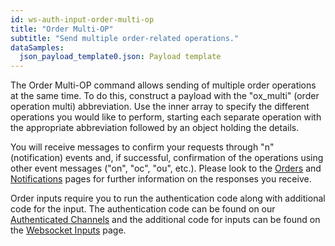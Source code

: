 ```yaml
---
id: ws-auth-input-order-multi-op
title: "Order Multi-OP"
subtitle: "Send multiple order-related operations."
dataSamples:
  json_payload_template0.json: Payload template
---
```


The Order Multi-OP command allows sending of multiple order operations at the same time. To do this, construct a payload with the "ox_multi" (order operation multi) abbreviation. Use the inner array to specify the different operations you would like to perform, starting each separate operation with the appropriate abbreviation followed by an object holding the details.

You will receive messages to confirm your requests through "n" (notification) events and, if successful, confirmation of the operations using other event messages ("on", "oc", "ou", etc.). Please look to the [Orders](ref:ws-auth-orders) and [Notifications](ref:ws-auth-notifications) pages for further information on the responses you receive.

Order inputs require you to run the authentication code along with additional code for the input. The authentication code can be found  on our [Authenticated Channels](doc:ws-auth) and the additional code for inputs can be found on the [Websocket Inputs](ref:ws-input) page.

